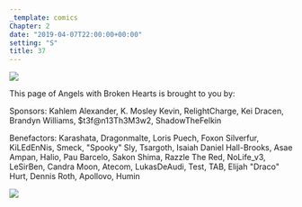 ```yaml
---
_template: comics
Chapter: 2
date: "2019-04-07T22:00:00+00:00"
setting: "S"
title: 37
---
```


![](</uploads/L 5.png>)

This page of Angels with Broken Hearts is brought to you by:

Sponsors: Kahlem Alexander, K. Mosley Kevin, RelightCharge, Kei Dracen, Brandyn Williams, $t3f@n13Th3M3w2, ShadowTheFelkin

Benefactors: Karashata, Dragonmalte, Loris Puech, Foxon Silverfur, KiLEdEnNis, Smeck, "Spooky" Sly, Tsargoth, Isaiah Daniel Hall-Brooks, Asae Ampan, Halio, Pau Barcelo, Sakon Shima, Razzle The Red, NoLife_v3, LeSirBen, Candra Moon, Atecom, LukasDeAudi, Test, TAB, Elijah "Draco" Hurt, Dennis Roth, Apollovo, Humin

[![](/uploads/patreon-banner.jpg)](http://patreon.com/mbsaunders)
